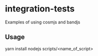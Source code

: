 # integration-tests
Examples of using cosmjs and bandjs 

## Usage

yarn install
nodejs scripts/<name_of_script>
